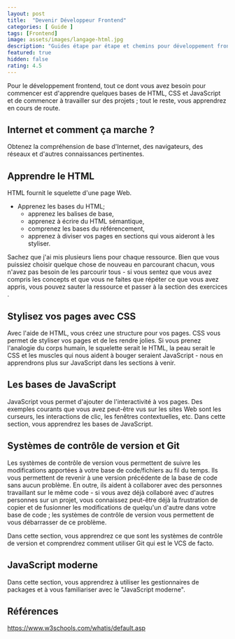 ```yaml
---
layout: post
title:  "Devenir Développeur Frontend"
categories: [ Guide ]
tags: [Frontend]
image: assets/images/langage-html.jpg
description: "Guides étape par étape et chemins pour développement front-end"
featured: true
hidden: false
rating: 4.5
---
```



Pour le développement frontend, tout ce dont vous avez besoin pour commencer est d'apprendre quelques bases de HTML, CSS et JavaScript et de commencer à travailler sur des projets ; tout le reste, vous apprendrez en cours de route.

##  Internet et comment ça marche ?

Obtenez la compréhension de base d'Internet, des navigateurs, des réseaux et d'autres connaissances pertinentes.

## Apprendre le HTML

HTML fournit le squelette d'une page Web. 

- Apprenez les bases du HTML; 
  - apprenez les balises de base, 
  - apprenez à écrire du HTML sémantique, 
  - comprenez les bases du référencement, 
  - apprenez à diviser vos pages en sections qui vous aideront à les styliser.

Sachez que j'ai mis plusieurs liens pour chaque ressource. Bien que vous puissiez choisir quelque chose de nouveau en parcourant chacun, vous n'avez pas besoin de les parcourir tous - si vous sentez que vous avez compris les concepts et que vous ne faites que répéter ce que vous avez appris, vous pouvez sauter la ressource et passer à la section des exercices .

## Stylisez vos pages avec CSS

Avec l'aide de HTML, vous créez une structure pour vos pages. CSS vous permet de styliser vos pages et de les rendre jolies. Si vous prenez l'analogie du corps humain, le squelette serait le HTML, la peau serait le CSS et les muscles qui nous aident à bouger seraient JavaScript - nous en apprendrons plus sur JavaScript dans les sections à venir.

## Les bases de JavaScript

JavaScript vous permet d'ajouter de l'interactivité à vos pages. Des exemples courants que vous avez peut-être vus sur les sites Web sont les curseurs, les interactions de clic, les fenêtres contextuelles, etc. Dans cette section, vous apprendrez les bases de JavaScript.

## Systèmes de contrôle de version et Git

Les systèmes de contrôle de version vous permettent de suivre les modifications apportées à votre base de code/fichiers au fil du temps. Ils vous permettent de revenir à une version précédente de la base de code sans aucun problème. En outre, ils aident à collaborer avec des personnes travaillant sur le même code - si vous avez déjà collaboré avec d'autres personnes sur un projet, vous connaissez peut-être déjà la frustration de copier et de fusionner les modifications de quelqu'un d'autre dans votre base de code ; les systèmes de contrôle de version vous permettent de vous débarrasser de ce problème.

Dans cette section, vous apprendrez ce que sont les systèmes de contrôle de version et comprendrez comment utiliser Git qui est le VCS de facto.

## JavaScript moderne

Dans cette section, vous apprendrez à utiliser les gestionnaires de packages et à vous familiariser avec le "JavaScript moderne".

## Références 
https://www.w3schools.com/whatis/default.asp